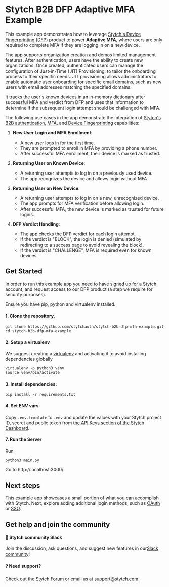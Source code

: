 # Stytch B2B DFP Adaptive MFA Example
This example app demonstrates how to leverage [Stytch's Device Fingerprinting (DFP)](https://stytch.com/docs/fraud/guides) product to power **Adaptive MFA**, where users are only required to complete MFA if they are logging in on a new device.

The app supports organization creation and demos limited management features.  After authentication, users have the ability to create new organizations.  Once created, authenticated users can manage the configuration of Just-in-Time (JIT) Provisioning, to tailor the onboarding process to their specific needs. JIT provisioning allows administrators to enable automatic user onboarding for specific email domains, such as new users with email addresses matching the specified domains.

It tracks the user's known devices in an in-memory dictionary after successful MFA and verdict from DFP and uses that information to determine if the subsequent login attempt should be challenged with MFA.

The following use cases in the app demonstrate the integration of [Stytch's B2B authentication](https://stytch.com/docs/b2b/overview), [MFA](https://stytch.com/docs/b2b/guides/mfa/overview), and [Device Fingerprinting](https://stytch.com/docs/fraud/guides) capabilities:

1. **New User Login and MFA Enrollment**:
   - A new user logs in for the first time.
   - They are prompted to enroll in MFA by providing a phone number.
   - After successful MFA enrollment, their device is marked as trusted.

2. **Returning User on Known Device**:
   - A returning user attempts to log in on a previously used device.
   - The app recognizes the device and allows login without MFA.

3. **Returning User on New Device**:
   - A returning user attempts to log in on a new, unrecognized device.
   - The app prompts for MFA verification before allowing login.
   - After successful MFA, the new device is marked as trusted for future logins.

4. **DFP Verdict Handling**:
   - The app checks the DFP verdict for each login attempt.
   - If the verdict is "BLOCK", the login is denied (simulated by redirecting to a success page to avoid revealing the block).
   - If the verdict is "CHALLENGE", MFA is required even for known devices.



## Get Started
In order to run this example app you need to have signed up for a Stytch account, and request access to our DFP product (a step we require for security purposes).

Ensure you have pip, python and virtualenv installed.

#### 1. Clone the repository.
```
git clone https://github.com/stytchauth/stytch-b2b-dfp-mfa-example.git
cd stytch-b2b-dfp-mfa-example
```

#### 2. Setup a virtualenv

We suggest creating a [virtualenv](https://docs.python.org/3/library/venv.html) and activating it to avoid installing dependencies globally
```
virtualenv -p python3 venv
source venv/bin/activate
```

#### 3. Install dependencies:
```
pip install -r requirements.txt
```

#### 4. Set ENV vars

Copy `.env.template` to `.env` and update the values with your Stytch project ID, secret and public token from [the API Keys section of the Stytch Dashboard](https://stytch.com/dashboard/api-keys).

#### 7. Run the Server
Run
```
python3 main.py
```
Go to http://localhost:3000/

## Next steps

This example app showcases a small portion of what you can accomplish with Stytch. Next, explore adding additional login methods, such as [OAuth](https://stytch.com/docs/b2b/guides/oauth/initial-setup) or [SSO](https://stytch.com/docs/b2b/guides/sso/initial-setup).

## Get help and join the community

#### :speech_balloon: Stytch community Slack

Join the discussion, ask questions, and suggest new features in our ​[Slack community](https://stytch.com/docs/resources/support/overview)!

#### :question: Need support?

Check out the [Stytch Forum](https://forum.stytch.com/) or email us at [support@stytch.com](mailto:support@stytch.com).
